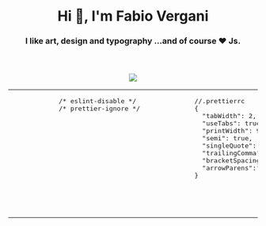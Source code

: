 <span align="center">
    <header>
        <h1>
            Hi 👋, I'm Fabio Vergani
        </h1>
        <h3>
            I like art, design and typography ...and of course ❤️ Js.
        </h3>
    </header>
    <p>
        <img src="https://img.shields.io/badge/-LinkedIn-blue?style=flat&logo=Linkedin&logoColor=white&link=https://www.linkedin.com/in/sviluppatorefrontend/">
    </p> 
</span>   

<table
   <tr>
      <td valign="top" width="33%">
        <pre>
            /* eslint-disable */
            /* prettier-ignore */
        </pre>
      </td>
      <td valign="top" width="33%">
        <pre>
            //.prettierrc
            {
              "tabWidth": 2,
              "useTabs": true,
              "printWidth": 999,
              "semi": true,
              "singleQuote": true,
              "trailingComma": "all",
              "bracketSpacing": true,
              "arrowParens":"avoid"
            }
        </pre>
      </td>
      <td valign="top" width="34%">
        <pre>
            // edit terser options
            {
                compress: {
                    global_defs: {
                        DEBUG: true
                    }
                },
                mangle: false,
                output: {
                    beautify: true
                },
                keep_classnames: true,
                keep_fnames: true
            }
        </pre>
      </td>
  </tr>
</table>

<!--

![GitHub stats](https://github-readme-stats.vercel.app/api?username=FabioVergani&show_icons=true)

#### Some things you may find interesting in my repos:
<table width="90%>
<tr>
  <td valign="top" width="33%">

    ### A

    [aaa](https://github.com/x/y/z)

    More [recent releases](https://github.com/x/y/z)

  </td>
  <td valign="top" width="34%">

    ### B

    [aaa](https://github.com/x/y/z)

    More [recent releases](https://github.com/x/y/z)

  </td>
  <td valign="top" width="33%">

    ### C

    [aaa](https://github.com/x/y/z)

    More [recent releases](https://github.com/x/y/z)

  </td>
  </tr>
</table>
-->

<!--
## A
- [xx](https://github.com/xx)
  <details>
    <summary>lorem</summary>
    ipsum
  </details>
- [xx](https://github.com/xx)
  <details>
    <summary>lorem</summary>
    ipsum
  </details>
-->


<!--
<div align="center">
[![][logo-url]][repo-url]  
</div>
[logo-url]: https://raw.githubusercontent.com/xx/files/xx/logo.svg
-->
